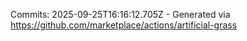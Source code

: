 Commits: 2025-09-25T16:16:12.705Z - Generated via https://github.com/marketplace/actions/artificial-grass
<br>
